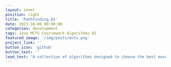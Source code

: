 ```yaml
---
layout: inner
position: right
title: 'Pathfinding AI'
date: 2023-10-06 00:00:00
categories: development
tags: Java MCTS Coursework Algorithms AI
featured_image: '/img/posts/mcts.png'
project_link: ''
button_icon: 'github'
button_text: ''
lead_text: "A collection of algorithms designed to choose the best move for Mr. X in Scotland Yard. Basic overview: 1. It uses Dijkstra's qlgorithm to calculate distances between every node. 2. Using a custom data type 'Monte Carlo Game State', it runs a Monte Carlo Tree Search Algorithm to generate a set of terminal game states. 3. Applies a scoring system to each move based on an implementation of a UCT algorithm and the win probability to score all the moves. 4. It chooses the best move that doesn't end in a loss in the next turn, or selects a special move if the best move's score is below a threshold."
---
```

